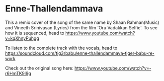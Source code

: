 # Enne-Thallendammava

This a remix cover of the song of the same name by Shaan Rahman(Music) and Vineeth Srinivasan (Lyrics) from the film 'Oru Vadakkan Selfie'. To see how it is sequenced, head to https://www.youtube.com/watch?v=kqXhnyPuhgg

To listen to the complete track with the vocals, head to https://soundcloud.com/tig3rbabu/enne-thallendammava-tiger-babu-re-work

Check out the original song here: 
https://www.youtube.com/watch?v=-r6HmTK9l9g
